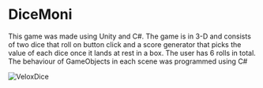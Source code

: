 # DiceMoni
This game was made using Unity and C#. The game
is in 3-D and consists of two dice that roll on button
click and a score generator that picks the value of
each dice once it lands at rest in a box. The user has
6 rolls in total. The behaviour of GameObjects in
each scene was programmed using C#


![VeloxDice](https://user-images.githubusercontent.com/100425157/193066906-7968af68-9dd3-414d-9dff-dd936b0d07ea.png)
